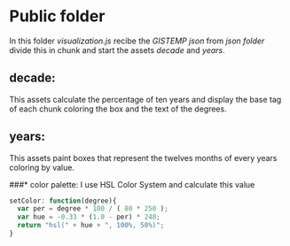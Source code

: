 # Public folder
In this folder *visualization.js* recibe the *GISTEMP json* from *json folder*
divide this in chunk and start the assets *decade* and *years*.

## decade:
This assets calculate the percentage of ten years and display the base tag of each
chunk coloring the box and the text of the degrees.

## years:
This assets paint boxes that represent the twelves months of every years coloring
by value.

###* color palette: I use HSL Color System and calculate this value
```javascript
setColor: function(degree){
  var per = degree * 100 / ( 80 * 250 );
  var hue = -0.33 * (1.0 - per) * 240;
  return "hsl(" + hue + ", 100%, 50%)";
}
```
